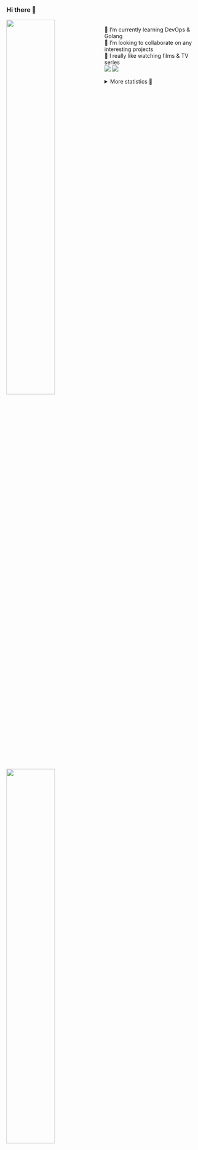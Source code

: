 ### Hi there 👋


[<img align="left" width="50%" src="https://github-readme-stats.vercel.app/api?username=rufusnufus&hide=issues&show_icons=true&count_private=true&theme=transparent&title_color=FF6F40&text_color=FBF9F8&icon_color=F48242&hide_border=true&hide_title=true#gh-dark-mode-only">](https://metrics.lecoq.io/rufusnufus#gh-dark-mode-only)
[<img align="left" width="50%" src="https://github-readme-stats.vercel.app/api?username=rufusnufus&hide=issues&show_icons=true&count_private=true&theme=transparent&title_color=FF6533&text_color=4D4644&icon_color=FF8038&hide_border=true&hide_title=true#gh-light-mode-only">](https://metrics.lecoq.io/rufusnufus#gh-light-mode-only)

<p>
  <br>
  🌱 I’m currently learning DevOps & Golang</br>
  👯 I’m looking to collaborate on any interesting projects</br>
  🎥 I really like watching films & TV series</br>
  <a href="https://linkedin.com/in/rufusnufus"><img src="https://img.shields.io/badge/linkedin-0077B5.svg?style=for-the-badge&logo=linkedin&logoColor=white"/></a>
  <a href="https://t.me/rufusnufus"><img src="https://img.shields.io/badge/-telegram-black?style=for-the-badge&color=blue&logo=telegram"/></a>
</p>

<p text-align="left">
<details>
  <summary>More statistics 👀</summary><br/>

<!--START_SECTION:waka-->
![Code Time](http://img.shields.io/badge/Code%20Time-764%20hrs%2047%20mins-blue)

![Profile Views](http://img.shields.io/badge/Profile%20Views-0-blue)

**I'm an Early 🐤** 

```text
🌞 Morning                7749 commits        █████░░░░░░░░░░░░░░░░░░░░   21.16 % 
🌆 Daytime                21155 commits       ██████████████░░░░░░░░░░░   57.77 % 
🌃 Evening                6873 commits        █████░░░░░░░░░░░░░░░░░░░░   18.77 % 
🌙 Night                  845 commits         █░░░░░░░░░░░░░░░░░░░░░░░░   02.31 % 
```
📅 **I'm Most Productive on Wednesday** 

```text
Monday                   6902 commits        █████░░░░░░░░░░░░░░░░░░░░   18.85 % 
Tuesday                  6317 commits        ████░░░░░░░░░░░░░░░░░░░░░   17.25 % 
Wednesday                8163 commits        ██████░░░░░░░░░░░░░░░░░░░   22.29 % 
Thursday                 6798 commits        █████░░░░░░░░░░░░░░░░░░░░   18.56 % 
Friday                   6731 commits        █████░░░░░░░░░░░░░░░░░░░░   18.38 % 
Saturday                 1057 commits        █░░░░░░░░░░░░░░░░░░░░░░░░   02.89 % 
Sunday                   654 commits         ░░░░░░░░░░░░░░░░░░░░░░░░░   01.79 % 
```


📊 **This Week I Spent My Time On** 

```text
💬 Programming Languages: 
No Activity Tracked This Week

🔥 Editors: 
No Activity Tracked This Week
```

**I Mostly Code in Go** 

```text
Go                       22 repos            █████░░░░░░░░░░░░░░░░░░░░   20.37 % 
Python                   20 repos            █████░░░░░░░░░░░░░░░░░░░░   18.52 % 
Shell                    6 repos             █░░░░░░░░░░░░░░░░░░░░░░░░   05.56 % 
Smarty                   5 repos             █░░░░░░░░░░░░░░░░░░░░░░░░   04.63 % 
Kotlin                   3 repos             █░░░░░░░░░░░░░░░░░░░░░░░░   02.78 % 
```




 Last Updated on 18/09/2024 01:09:08 UTC
<!--END_SECTION:waka-->

</details>
</p>
